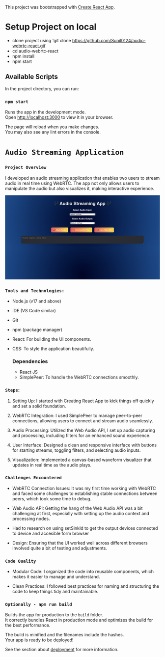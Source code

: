 This project was bootstrapped with [Create React App](https://github.com/facebook/create-react-app).

# Setup Project on local
- clone project using 'git clone https://github.com/Sunil0124/audio-webrtc-react.git'
- cd audio-webrtc-react
- npm install
- npm start

## Available Scripts

In the project directory, you can run:

### `npm start`

Runs the app in the development mode.\
Open [http://localhost:3000](http://localhost:3000) to view it in your browser.

The page will reload when you make changes.\
You may also see any lint errors in the console.

# `Audio Streaming Application`
### `Project Overview`

I developed an audio streaming application that enables two users to stream audio in real time using WebRTC. The app not only allows users to manipulate the audio but also visualizes it, making interactive experience.

![alt text](image.png)

 
### `Tools and Technologies:`
 - Node.js (v17 and above)
 - IDE (VS Code similar)
 - Git
 - npm (package manager)
 - React: For building the UI components.
 - CSS: To style the application beautifully.

    ### Dependencies
    - React JS
    - SimplePeer: To handle the WebRTC connections smoothly.


### `Steps`:
 
1. Setting Up: I started with Creating React App to kick things off quickly and set a solid foundation.
 
2. WebRTC Integration: I used SimplePeer to manage peer-to-peer connections, allowing users to connect and stream audio seamlessly.
 
3. Audio Processing: Utilized the Web Audio API, I set up audio capturing and processing, including filters for an enhanced sound experience.
 
4. User Interface: Designed a clean and responsive interface with buttons for starting streams, toggling filters, and selecting audio inputs.
 
5. Visualization: Implemented a canvas-based waveform visualizer that updates in real time as the audio plays.
 
### `Challenges Encountered`
 
- WebRTC Connection Issues: It was my first time working with WebRTC and faced some challenges to establishing stable connections between peers, which took some time to debug.
 
- Web Audio API: Getting the hang of the Web Audio API was a bit challenging at first, especially with setting up the audio context and processing nodes.

- Had to research on using setSinkId to get the output devices connected to device and  accesible form browser

- Design: Ensuring that the UI worked well across different browsers involved quite a bit of testing and adjustments.
 
 
### `Code Quality`
 
- Modular Code: I organized the code into reusable components, which makes it easier to manage and understand.
 
- Clean Practices: I followed best practices for naming and structuring the code to keep things tidy and maintainable.

### `Optionally - npm run build`

Builds the app for production to the `build` folder.\
It correctly bundles React in production mode and optimizes the build for the best performance.

The build is minified and the filenames include the hashes.\
Your app is ready to be deployed!

See the section about [deployment](https://facebook.github.io/create-react-app/docs/deployment) for more information.
